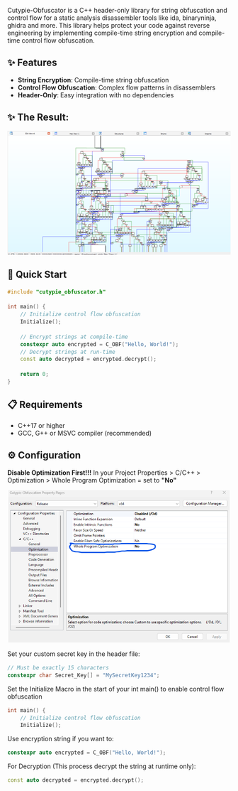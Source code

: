 Cutypie-Obfuscator is a C++ header-only library for string obfuscation and control flow for a static analysis disassembler tools like ida, binaryninja, ghidra and more. 
This library helps protect your code against reverse engineering by implementing compile-time string encryption and compile-time control flow obfuscation.


## ✨ Features
- **String Encryption**: Compile-time string obfuscation
- **Control Flow Obfuscation**: Complex flow patterns in disassemblers
- **Header-Only**: Easy integration with no dependencies


## ✨ The Result:
<div align="center">
    <img src="images/example.png" alt="result" width="700"/>
</div>

## 🚀 Quick Start
```cpp
#include "cutypie_obfuscator.h"

int main() {
    // Initialize control flow obfuscation
    Initialize();

    // Encrypt strings at compile-time
    constexpr auto encrypted = C_OBF("Hello, World!");
    // Decrypt strings at run-time
    const auto decrypted = encrypted.decrypt();
    
    return 0;
}
```
## 📋 Requirements
- C++17 or higher
- GCC, G++ or MSVC compiler (recommended)

## ⚙️ Configuration
**Disable Optimization First!!!**
In your Project Properties > C/C++ > Optimization > Whole Program Optimization = set to **"No"** 
<div align="center">
    <img src="images/disable.png" alt="result" width="500"/>
</div>

Set your custom secret key in the header file:
```cpp
// Must be exactly 15 characters
constexpr char Secret_Key[] = "MySecretKey1234";
```
Set the Initialize Macro in the start of your int main() to enable control flow obfuscation
```cpp
int main() {
    // Initialize control flow obfuscation
    Initialize();
```

Use encryption string if you want to:
```cpp
constexpr auto encrypted = C_OBF("Hello, World!");
```
For Decryption (This process decrypt the string at runtime only):
```cpp
const auto decrypted = encrypted.decrypt();
```
